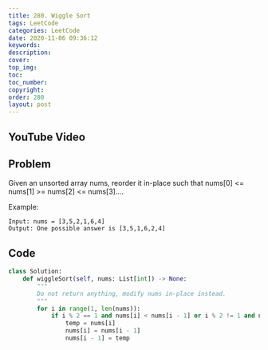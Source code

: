 ```yaml
---
title: 280. Wiggle Sort
tags: LeetCode
categories: LeetCode
date: 2020-11-06 09:36:12
keywords:
description:
cover:
top_img:
toc:
toc_number:
copyright:
order: 280
layout: post
---
```


## YouTube Video

## Problem

Given an unsorted array nums, reorder it in-place such that nums[0] <= nums[1] >= nums[2] <= nums[3]....

Example:

```
Input: nums = [3,5,2,1,6,4]
Output: One possible answer is [3,5,1,6,2,4]
```

## Code

```python
class Solution:
    def wiggleSort(self, nums: List[int]) -> None:
        """
        Do not return anything, modify nums in-place instead.
        """
        for i in range(1, len(nums)):
            if i % 2 == 1 and nums[i] < nums[i - 1] or i % 2 != 1 and nums[i] > nums[i - 1]:
                temp = nums[i]
                nums[i] = nums[i - 1]
                nums[i - 1] = temp
```

